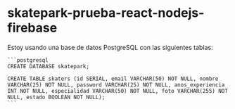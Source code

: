 # skatepark-prueba-react-nodejs-firebase

Estoy usando una base de datos PostgreSQL con las siguientes tablas: 
````
```postgresql
CREATE DATABASE skatepark;

CREATE TABLE skaters (id SERIAL, email VARCHAR(50) NOT NULL, nombre
VARCHAR(25) NOT NULL, password VARCHAR(25) NOT NULL, anos_experiencia
INT NOT NULL, especialidad VARCHAR(50) NOT NULL, foto VARCHAR(255) NOT
NULL, estado BOOLEAN NOT NULL);
```
````
